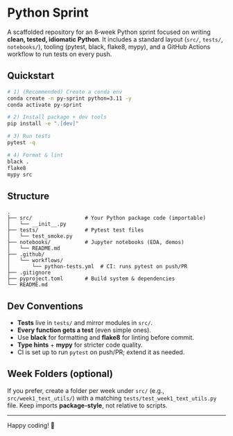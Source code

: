 # Python Sprint

A scaffolded repository for an 8‑week Python sprint focused on writing **clean, tested, idiomatic Python**.
It includes a standard layout (`src/`, `tests/`, `notebooks/`), tooling (pytest, black, flake8, mypy),
and a GitHub Actions workflow to run tests on every push.

## Quickstart

```bash
# 1) (Recommended) Create a conda env
conda create -n py-sprint python=3.11 -y
conda activate py-sprint

# 2) Install package + dev tools
pip install -e ".[dev]"

# 3) Run tests
pytest -q

# 4) Format & lint
black .
flake8
mypy src
```

## Structure

```
.
├── src/                 # Your Python package code (importable)
│   └── __init__.py
├── tests/               # Pytest test files
│   └── test_smoke.py
├── notebooks/           # Jupyter notebooks (EDA, demos)
│   └── README.md
├── .github/
│   └── workflows/
│       └── python-tests.yml  # CI: runs pytest on push/PR
├── .gitignore
├── pyproject.toml       # Build system & dependencies
└── README.md
```

## Dev Conventions

- **Tests** live in `tests/` and mirror modules in `src/`.
- **Every function gets a test** (even simple ones).
- Use **black** for formatting and **flake8** for linting before commit.
- **Type hints** + **mypy** for stricter code quality.
- CI is set up to run `pytest` on push/PR; extend it as needed.

## Week Folders (optional)
If you prefer, create a folder per week under `src/` (e.g., `src/week1_text_utils/`) with a matching `tests/test_week1_text_utils.py` file.
Keep imports **package‑style**, not relative to scripts.

---

Happy coding! 🚀